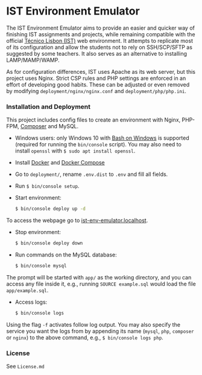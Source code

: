 # IST Environment Emulator

The IST Environment Emulator aims to provide an easier and quicker way of finishing IST assignments and projects, while remaining compatible with the official [Técnico Lisbon (IST)] web environment. It attempts to replicate most of its configuration and allow the students not to rely on SSH/SCP/SFTP as suggested by some teachers. It also serves as an alternative to installing LAMP/MAMP/WAMP.

As for configuration differences, IST uses Apache as its web server, but this project uses Nginx. Strict CSP rules and PHP settings are enforced in an effort of developing good habits. These can be adjusted or even removed by modifying `deployment/nginx/nginx.conf` and `deployment/php/php.ini`.

### Installation and Deployment

This project includes config files to create an environment with Nginx, PHP-FPM, [Composer] and MySQL.

* Windows users: only Windows 10 with [Bash on Windows](https://msdn.microsoft.com/en-us/commandline/wsl/install_guide) is supported (required for running the `bin/console` script). You may also need to install `openssl` with `$ sudo apt install openssl`.

* Install [Docker] and [Docker Compose]
* Go to `deployment/`, rename `.env.dist` to `.env` and fill all fields.
* Run `$ bin/console setup`.

* Start environment:

    ```sh
    $ bin/console deploy up -d
    ```

To access the webpage go to [ist-env-emulator.localhost](https://ist-env-emulator.localhost).

* Stop environment:

    ```sh
    $ bin/console deploy down
    ```

* Run commands on the MySQL database:

    ```sh
    $ bin/console mysql
    ```
The prompt will be started with `app/` as the working directory, and you can access any file inside it, e.g., running `SOURCE example.sql` would load the file `app/example.sql`.

* Access logs:

    ```sh
    $ bin/console logs
    ```
Using the flag `-f` activates follow log output. You may also specify the service you want the logs from by appending its name (`mysql`, `php`, `composer` or `nginx`) to the above command, e.g., `$ bin/console logs php`.

### License

See `License.md`

   [Técnico Lisbon (IST)]: <https://tecnico.ulisboa.pt/>
   [Composer]: <https://getcomposer.org/download/>
   [Docker]: <https://docs.docker.com/engine/installation/>
   [Docker Compose]: <https://docs.docker.com/compose/install/>
   [Miguel de Moura]: <https://migueldemoura.com/>
